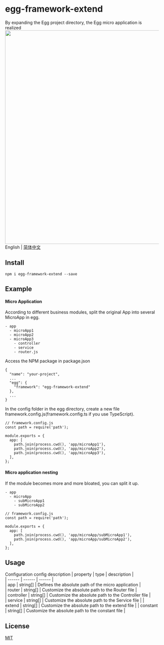 # egg-framework-extend
By expanding the Egg project directory, the Egg micro application is realized
<img src="https://store-g1.seewo.com/seewoedu_pub_6334eb4993f4474ba5845c2b3c855119" width="700"  align="bottom" />  
English | [简体中文](./README-zh_CN.md)
## Install
```
npm i egg-framework-extend --save
```
## Example
#### Micro Application
According to different business modules, split the original App into several MicroApp in egg.
```
- app
  - microApp1
  - microApp2
  - microApp3
    - controller
    - service
    - router.js
```
Access the NPM package in package.json
```
{
  "name": "your-project",
  ...
  "egg": {
    "framework": "egg-framework-extend"
  },
  ...
}
```
In the config folder in the egg directory, create a new file framework.config.js(framework.config.ts if you use TypeScript).
```
// framework.config.js
const path = require('path');

module.exports = {
  app: [
    path.join(process.cwd(), 'app/microApp1'),
    path.join(process.cwd(), 'app/microApp2'),
    path.join(process.cwd(), 'app/microApp3'),
  ],
};
```
#### Micro application nesting
If the module becomes more and more bloated, you can split it up.
```
- app
  - microApp
    - subMicroApp1
    - subMicroApp2
```
```
// framework.config.js
const path = require('path');

module.exports = {
  app: [
    path.join(process.cwd(), 'app/microApp/subMicroApp1'),
    path.join(process.cwd(), 'app/microApp/subMicroApp2'),
  ],
};
```

## Usage
Configuration config description
| property | type | description |  
| ------ | ------ | ------ |  
| app | string[] | Defines the absolute path of the micro application |  
| router | string[] | Customize the absolute path to the Router file |  
| controller | string[] | Customize the absolute path to the Controller file |  
| service | string[] | Customize the absolute path to the Service file |
| extend | string[] | Customize the absolute path to the extend file |
| constant | string[] | Customize the absolute path to the constant file |  

## License
[MIT](./LICENSE)